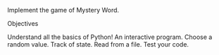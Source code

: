 
Implement the game of Mystery Word.

Objectives

Understand all the basics of Python!
An interactive program.
Choose a random value.
Track of state.
Read from a file.
Test your code.
